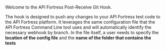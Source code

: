 Welcome to the API Fortress Post-Receive Git Hook.

The hook is designed to push any changes to your API Fortress test code to the API Fortress platform. It leverages the same configuration file that the API Fortress Command Line tool uses and will automatically identify the necessary webhook by branch. In the file itself, a user needs to specify the **location of the config file** and the **name of the folder that contains the tests**